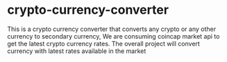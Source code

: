 # crypto-currency-converter
This is a crypto currency converter that converts any crypto or any other currency to secondary currency, We are consuming coincap market api to get the latest crypto currency rates. The overall project will convert currency with latest rates available in the market
